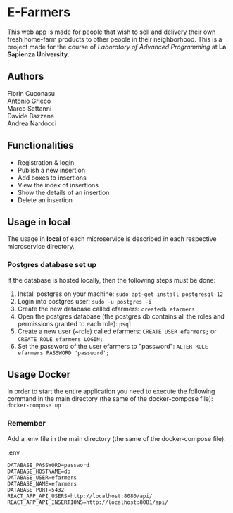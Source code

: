 # E-Farmers

This web app is made for people that wish to sell and delivery their own fresh home-farm products to other people in their neighborhood.
This is a project made for the course of *Laboratory of Advanced Programming* at **La Sapienza University**.

## Authors

Florin Cuconasu \
Antonio Grieco \
Marco Settanni \
Davide Bazzana \
Andrea Nardocci

## Functionalities
- Registration & login
- Publish a new insertion
- Add boxes to insertions
- View the index of insertions
- Show the details of an insertion
- Delete an insertion

## Usage in local
The usage in **local** of each microservice is described in each respective microservice directory.

### Postgres database set up
If the database is hosted locally, then the following steps must be done:
1) Install postgres on your machine: `sudo apt-get install postgresql-12`
2) Login into postgres user: `sudo -u postgres -i`
3) Create the new database called efarmers: `createdb efarmers`
4) Open the postgres database (the postgres db contains all the roles and permissions granted to each role): `psql`
5) Create a new user (~role) called efarmers: `CREATE USER efarmers;` or `CREATE ROLE efarmers LOGIN;`
6) Set the password of the user efarmers to "password": `ALTER ROLE efarmers PASSWORD 'password';`

## Usage Docker
In order to start the entire application you need to execute the following command in the main directory (the same of the docker-compose file):
`docker-compose up`


### Remember 
Add a .env file in the main directory (the same of the docker-compose file):

.env 
```
DATABASE_PASSWORD=password
DATABASE_HOSTNAME=db
DATABASE_USER=efarmers
DATABASE_NAME=efarmers
DATABASE_PORT=5432
REACT_APP_API_USERS=http://localhost:8080/api/
REACT_APP_API_INSERTIONS=http://localhost:8081/api/
```
